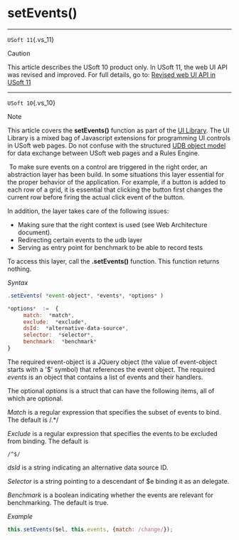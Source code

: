 # setEvents()



----

`USoft 11`{.vs_11}

> [!CAUTION]
> This article describes the USoft 10 product only.
> In USoft 11, the web UI API was revised and improved. For full details, go to:
> [Revised web UI API in USoft 11](/docs/Web%20and%20app%20UIs/UDB%20udb/Revised%20web%20UI%20API%20in%20USoft%2011.md)

----

`USoft 10`{.vs_10}

> [!NOTE]
> This article covers the **setEvents()** function as part of the [UI Library](/docs/Web%20and%20app%20UIs/UI%20Library).
> The UI Library is a mixed bag of Javascript extensions for programming UI controls in USoft web pages. Do not confuse with the structured [UDB object model](/docs/Web%20and%20app%20UIs/UDB%20udb/UDB%20udb%20object.md) for data exchange between USoft web pages and a Rules Engine.

 To make sure events on a control are triggered in the right order, an abstraction layer has been build. In some situations this layer essential for the proper behavior of the application. For example, if a button is added to each row of a grid, it is essential that clicking the button first changes the current row before firing the actual click event of the button.

In addition, the layer takes care of the following issues:

- Making sure that the right context is used (see Web Architecture document).
- Redirecting certain events to the udb layer
- Serving as entry point for benchmark to be able to record tests

To access this layer, call the **.setEvents()** function. This function returns nothing.

*Syntax*
 

```js
.setEvents( *event-object*, *events*, *options* )

*options*  :=  {
     match:  *match*,
     exclude:  *exclude*,
     dsId:  *alternative-data-source*,
     selector:  *selector*,
     benchmark:  *benchmark*
}
```

The required event-object is a JQuery object (the value of event-object starts with a '$' symbol) that references the event object. The required *events* is an object that contains a list of events and their handlers.

The optional *options* is a struct that can have the following items, all of which are optional.

*Match* is a regular expression that specifies the subset of events to bind. The default is /.*/

*Exclude* is a regular expression that specifies the events to be excluded from binding. The default is

```
/^$/
```

*dsId* is a string indicating an alternative data source ID.

*Selector* is a string pointing to a descendant of $e binding it as an delegate.

*Benchmark* is a boolean indicating whether the events are relevant for benchmarking. The default is true.

*Example*

```js
this.setEvents($el, this.events, {match: /change/});
```

 
